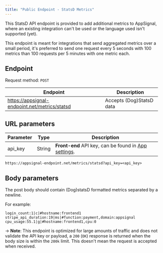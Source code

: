 ```yaml
---
title: "Public Endpoint - StatsD Metrics"
---
```


This StatsD API endpoint is provided to add additional metrics to AppSignal, where an existing integration can't be used or the language used isn't supported (yet).

This endpoint is meant for integrations that send aggregated metrics over a small period, it's preferred to send one request every 5 seconds with 100 metrics than 100 requests per 5 minutes with one metric each.

## Endpoint

Request method: `POST`

| Endpoint | Description|
| --- | --- |
| https://appsignal-endpoint.net/metrics/statsd | Accepts (Dog)StatsD data |

## URL parameters

| Parameter | Type | Description |
| --- | --- | --- |
| api_key | String | **Front-end** API key, can be found in [App settings](https://appsignal.com/redirect-to/app?to=info). |


```
https://appsignal-endpoint.net/metrics/statsd?api_key=<api_key>
```

## Body parameters

The post body should contain (Dog)statsD formatted metrics separated by a newline.

For example:

```
login_count:1|c|#hostname:frontend1
stripe_api_duration:19|ms|#function:payment,domain:appsignal
cpu_usage:55.1|g|#hostname:frontend1,cpu:0
```

-> **Note**: This endpoint is optimized for large amounts of traffic and does not validate the API key or payload, a `200` (`OK`) response is returned when the body size is within the `200k` limit. This doesn't mean the request is accepted when received.
